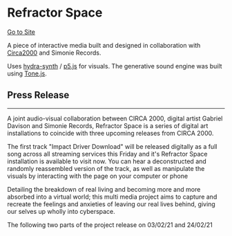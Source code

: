 # Refractor Space
[Go to Site](https://refractorspace.net/)

A piece of interactive media built and designed in collaboration with [Circa2000](https://www.facebook.com/circatwothousand/) and Simonie Records.

Uses [hydra-synth](https://github.com/ojack/hydra-synth) / [p5.js](https://github.com/processing/p5.js/) for visuals. The generative sound engine was built using [Tone.js](https://tonejs.github.io/).

## Press Release

---

A joint audio-visual collaboration between CIRCA 2000, digital artist Gabriel Davison and Simonie Records, Refractor Space is a series of digital art installations to coincide with three upcoming releases from CIRCA 2000.

The first track "Impact Driver Download" will be released digitally as a full song across all streaming services this Friday and it's Refractor Space installation is available to visit now. You can hear a deconstructed and randomly reassembled version of the track, as well as manipulate the visuals by interacting with the page on your computer or phone

Detailing the breakdown of real living and becoming more and more absorbed into a virtual world; this multi media project aims to capture and recreate the feelings and anxieties of leaving our real lives behind, giving our selves up wholly into cyberspace.

The following two parts of the project release on 03/02/21 and 24/02/21
